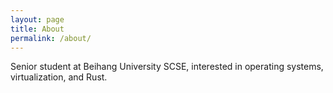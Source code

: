 ```yaml
---
layout: page
title: About
permalink: /about/
---
```


Senior student at Beihang University SCSE, interested in operating systems, virtualization, and Rust.
